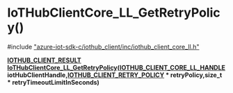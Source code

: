 # IoTHubClientCore_LL_GetRetryPolicy()

\#include ["azure-iot-sdk-c/iothub_client/inc/iothub_client_core_ll.h"](../iot-c-ref-iothub-client-core-ll-h.md)  

**[IOTHUB_CLIENT_RESULT](#iothub__client__core__common_8h_1ae8e8840cc715c54bc60465f3f110d40f) [IoTHubClientCore_LL_GetRetryPolicy](#iothub__client__core__ll_8h_1a27c38c07f610cf5ed2cb004b547462ec)([IOTHUB_CLIENT_CORE_LL_HANDLE](#iothub__client__core__ll_8h_1ad22c09a66c46ae2f464825eb7acd72d8) iotHubClientHandle,[IOTHUB_CLIENT_RETRY_POLICY](#iothub__client__core__common_8h_1a361221e523247855ff0a05c2e2870e4a) * retryPolicy,size_t * retryTimeoutLimitInSeconds)**

